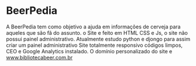 # BeerPedia
A BeerPedia tem como objetivo a ajuda em informações de cerveja para aqueles que são fã do assunto.
o Site e feito em HTML CSS e Js, o site não possui painel administrativo. Atualmente estudo python e djongo para assim criar um painel administrativo
Site totalmente responsivo códigos limpos, CEO e Google Analytics instalado.
O domínio personalizado do site e www.bibliotecabeer.com.br
